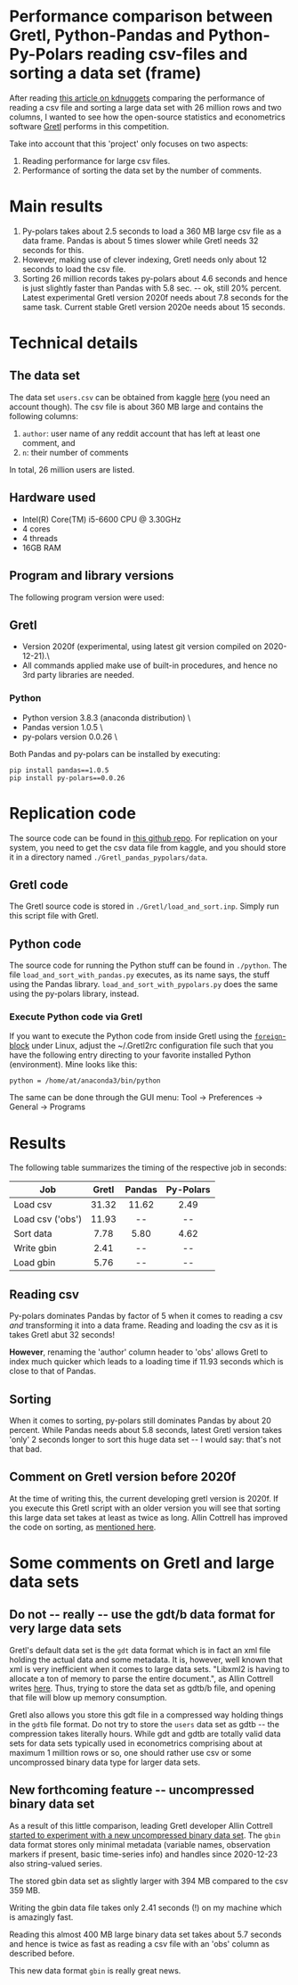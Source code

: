 # Performance comparison between Gretl, Python-Pandas and Python-Py-Polars reading csv-files and sorting a data set (frame)
After reading [this article on kdnuggets](https://www.kdnuggets.com/2020/12/rising-library-beating-pandas-performance.html) comparing the performance of reading a csv file and sorting a large data set with 26 million rows and two columns, I wanted to see how the open-source statistics and econometrics software [Gretl](gretl.sourceforge.net/) performs in this competition.

Take into account that this 'project' only focuses on two aspects:

1) Reading performance for large csv files.
2) Performance of sorting the data set by the number of comments.

# Main results
1) Py-polars takes about 2.5 seconds to load a 360 MB large csv file as a data frame. Pandas is about 5 times slower while Gretl needs 32 seconds for this.
2) However, making use of clever indexing, Gretl needs only about 12 seconds to load the csv file.
3) Sorting 26 million records takes py-polars about 4.6 seconds and hence is just slightly faster than Pandas with 5.8 sec. -- ok, still 20% percent. Latest experimental Gretl version 2020f needs about 7.8 seconds for the same task. Current stable Gretl version 2020e needs about 15 seconds.

# Technical details
## The data set
The data set ```users.csv``` can be obtained from kaggle [here](https://www.kaggle.com/colinmorris/reddit-usernames) (you need an account though). The csv file is about 360 MB large and contains the following columns:

1) ```author```: user name of any reddit account that has left at least one comment, and
2) ```n```: their number of comments

In total, 26 million users are listed.

## Hardware used
- Intel(R) Core(TM) i5-6600 CPU @ 3.30GHz
- 4 cores
- 4 threads
- 16GB RAM

## Program and library versions
The following program version were used:

## Gretl
- Version 2020f (experimental, using latest git version compiled on 2020-12-21).\
- All commands applied make use of built-in procedures, and hence no 3rd party libraries are needed.

### Python
- Python version 3.8.3 (anaconda distribution) \
- Pandas version 1.0.5 \
- py-polars version 0.0.26 \

Both Pandas and py-polars can be installed by executing:
```
pip install pandas==1.0.5
pip install py-polars==0.0.26
```

# Replication code
The source code can be found in [this github repo](https://github.com/atecon/Gretl_pandas_pypolars). For replication on your system, you need to get the csv data file from kaggle, and you should store it in a directory named ```./Gretl_pandas_pypolars/data```.

## Gretl code
The Gretl source code is stored in ```./Gretl/load_and_sort.inp```. Simply run this script file with Gretl.

## Python code
The source code for running the Python stuff can be found in ```./python```. The file ```load_and_sort_with_pandas.py``` executes, as its name says, the stuff using the Pandas library. ```load_and_sort_with_pypolars.py``` does the same using the py-polars library, instead.

### Execute Python code via Gretl
If you want to execute the Python code from inside Gretl using the [```foreign```-block](http://Gretl.sourceforge.net/Gretl-help/cmdref.html#foreign) under Linux, adjust the ~/.Gretl2rc configuration file such that you have the following entry directing to your favorite installed Python (environment). Mine looks like this:
```
python = /home/at/anaconda3/bin/python
```


The same can be done through the GUI menu:
Tool -> Preferences -> General -> Programs

# Results
The following table summarizes the timing of the respective job in seconds:

**Job** |   **Gretl** | **Pandas** | **Py-Polars**
-----------|:-----:|:------:|:---------:
Load csv   | 31.32 | 11.62  | 2.49
Load csv ('obs')    | 11.93 | --  | --
Sort data  | 7.78 | 5.80   | 4.62
Write gbin | 2.41 | --  | --
Load gbin  | 5.76 | --  | --

## Reading csv

Py-polars dominates Pandas by factor of 5 when it comes to reading a csv *and* transforming it into a data frame. Reading and loading the csv as it is takes Gretl abut 32 seconds!

**However**, renaming the 'author' column header to 'obs' allows Gretl to index much quicker which leads to a loading time if 11.93 seconds which is close to that of Pandas.

## Sorting
When it comes to sorting, py-polars still dominates Pandas by about 20 percent. While Pandas needs about 5.8 seconds, latest Gretl version takes 'only' 2 seconds longer to sort this huge data set -- I would say: that's not that bad.


## Comment on Gretl version before 2020f
At the time of writing this, the current developing gretl version is 2020f. If you execute this Gretl script with an older version you will see that sorting this large data set takes at least as twice as long. Allin Cottrell has improved the code on sorting, as [mentioned here](https://gretlml.univpm.it/hyperkitty/list/gretl-users@gretlml.univpm.it/thread/2S62T2T23GMHQL4FKJH7KJHIWIYYPXRH/#V5FATZTNC2ELPUUHWJK4R3MIT7ULWNKD).


# Some comments on Gretl and large data sets
## Do not -- really -- use the gdt/b data format for very large data sets
Gretl's default data set is the ```gdt``` data format which is in fact an xml file holding the actual data and some metadata. It is, however, well known that xml is very inefficient when it comes to large data sets. "Libxml2 is having to allocate a ton of memory to parse the entire document.", as Allin Cottrell writes [here](https://Gretlml.univpm.it/hyperkitty/list/Gretl-users@Gretlml.univpm.it/message/V5FATZTNC2ELPUUHWJK4R3MIT7ULWNKD/). Thus, trying to store the data set as gdtb/b file, and opening that file will blow up memory consumption.

Gretl also allows you store this gdt file in a compressed way holding things in the ```gdtb``` file format. Do not try to store the ```users``` data set as gdtb -- the compression takes literally hours. While gdt and gdtb are totally valid data sets for data sets typically used in econometrics comprising about at maximum 1 milltion rows or so, one should rather use csv or some uncomprossed binary data type for larger data sets.

## New forthcoming feature -- uncompressed binary data set
As a result of this little comparison, leading Gretl developer Allin Cottrell [started to experiment with a new uncompressed binary data set](https://Gretlml.univpm.it/hyperkitty/list/Gretl-users@Gretlml.univpm.it/message/V5FATZTNC2ELPUUHWJK4R3MIT7ULWNKD/). The ```gbin``` data format stores only minimal metadata (variable names, observation markers if present, basic time-series info) and handles since 2020-12-23 also string-valued series.

The stored gbin data set as slightly larger with 394 MB compared to the csv 359 MB.

Writing the gbin data file takes only 2.41 seconds (!) on my machine which is amazingly fast.

Reading this almost 400 MB large binary data set takes about 5.7 seconds and hence is twice as fast as reading a csv file with an 'obs' column as described before.

This new data format ```gbin``` is really great news.
